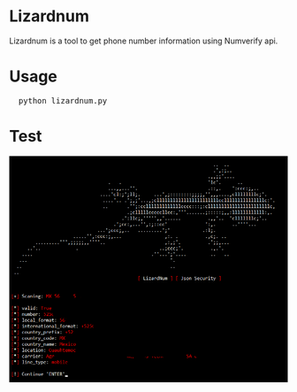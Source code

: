 # Lizardnum
Lizardnum is a tool to get phone number information using Numverify api.

# Usage

<pre>
  python lizardnum.py
</pre>

# Test

<img src="images/Lizardnum.png"/>

